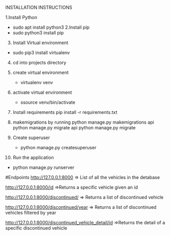 INSTALLATION INSTRUCTIONS

1.Install Python

- sudo apt install python3
  2.Install pip
- sudo python3 install pip

3. Install Virtual environment

- sudo pip3 install virtualenv

4. cd into projects directory
5. create virtual environment
   - virtualenv venv
6. activate virtual environment
   - ssource venv/bin/activate
7. Install requirements
   pip install -r requirements.txt

8. makemigrations by running
   python manage.py makemigrations api
   python manage.py migrate api
   python manage.py migrate

9. Create superuser

   - python manage.py createsuperuser

10. Run the application

- python manage.py runserver


#Endpoints
http://127.0.0.1:8000 => List of all the vehicles in the detabase

http://127.0.0.1:8000/id   =>Returns a specific vehicle given an id

http://127.0.0.1:8000/discontinued/  => Returns a list of discontinued vehicle 


http://127.0.0.1:8000/discontinued/year => Returns a list of discontinued vehicles filtered by year


http://127.0.0.1:8000/discontinued_vehicle_detail/id   =>Returns the detail of a specific discontinued vehicle
